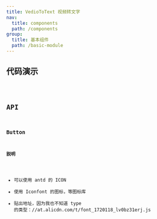 ```yaml
---
title: VedioToText 视频转文字
nav:
  title: components
  path: /components
group:
  title: 基本组件
  path: /basic-module
---
```


## 代码演示

<code src="./demo/demo1.tsx" />

## API

### Button

**説明**

- 可以使用 antd 的 ICON
- 使用 Iconfont 的图标，等图标库
- 贴出地址，因为我也不知道 type 的类型：//at.alicdn.com/t/font_1720118_lv0bz31erj.js
